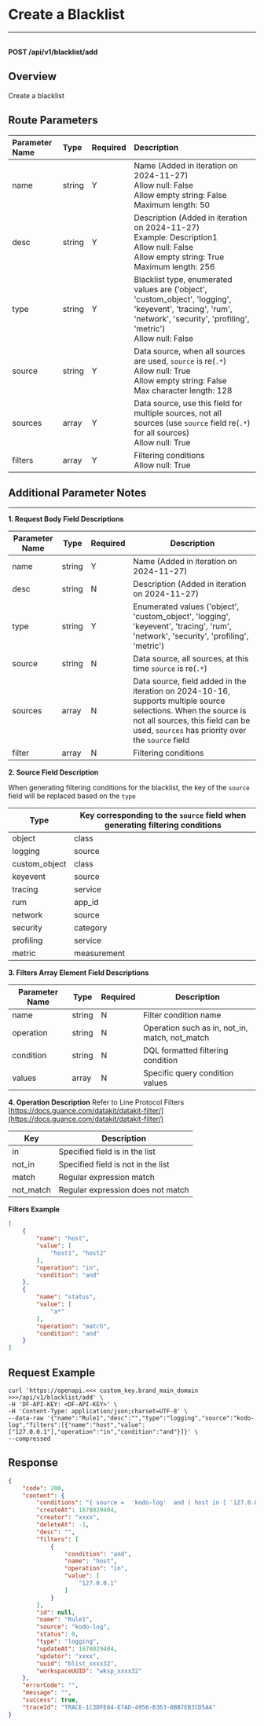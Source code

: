 # Create a Blacklist

---

<br />**POST /api/v1/blacklist/add**

## Overview
Create a blacklist



## Route Parameters

| Parameter Name        | Type     | Required   | Description              |
|:-------------------|:-------|:-----|:----------------|
| name | string | Y | Name (Added in iteration on 2024-11-27)<br>Allow null: False <br>Allow empty string: False <br>Maximum length: 50 <br> |
| desc | string | Y | Description (Added in iteration on 2024-11-27)<br>Example: Description1 <br>Allow null: False <br>Allow empty string: True <br>Maximum length: 256 <br> |
| type | string | Y | Blacklist type, enumerated values are ('object', 'custom_object', 'logging', 'keyevent', 'tracing', 'rum', 'network', 'security', 'profiling', 'metric')<br>Allow null: False <br> |
| source | string | Y | Data source, when all sources are used, `source` is re(`.*`)<br>Allow null: True <br>Allow empty string: False <br>Max character length: 128 <br> |
| sources | array | Y | Data source, use this field for multiple sources, not all sources (use `source` field re(`.*`) for all sources)<br>Allow null: True <br> |
| filters | array | Y | Filtering conditions<br>Allow null: True <br> |


## Additional Parameter Notes

--------------
**1. Request Body Field Descriptions**

| Parameter Name        | Type  | Required  | Description          |
|---------------|----------|----|------------------------|
| name    | string  | Y | Name (Added in iteration on 2024-11-27) |
| desc    | string  | N | Description (Added in iteration on 2024-11-27) |
| type    | string  | Y | Enumerated values ('object', 'custom_object', 'logging', 'keyevent', 'tracing', 'rum', 'network', 'security', 'profiling', 'metric') |
| source  | string  | N | Data source, all sources, at this time `source` is re(`.*`) |
| sources  | array  | N | Data source, field added in the iteration on 2024-10-16, supports multiple source selections. When the source is not all sources, this field can be used, `sources` has priority over the `source` field |
| filter    | array  | N | Filtering conditions |

**2. Source Field Description**

When generating filtering conditions for the blacklist, the key of the `source` field will be replaced based on the `type`

| Type        | Key corresponding to the `source` field when generating filtering conditions |
|---------------|----------|
| object    | class  |
| logging    | source  |
| custom_object    | class  |
| keyevent    | source  |
| tracing    | service  |
| rum    | app_id  |
| network    | source  |
| security    | category  |
| profiling    | service  |
| metric    | measurement  |


**3. Filters Array Element Field Descriptions**

| Parameter Name        | Type  | Required  | Description          |
|---------------|----------|----|------------------------|
| name    | string  | N | Filter condition name |
| operation | string  | N | Operation such as in, not_in, match, not_match |
| condition    | string  | N | DQL formatted filtering condition |
| values    | array  | N | Specific query condition values |

**4. Operation Description**
Refer to Line Protocol Filters [https://docs.guance.com/datakit/datakit-filter/](https://docs.guance.com/datakit/datakit-filter/)

| Key | Description |
|---|----|
| in | Specified field is in the list |
| not_in | Specified field is not in the list |
| match | Regular expression match |
| not_match | Regular expression does not match |

**Filters Example**
```json
[
    {
        "name": "host",
        "value": [
            "host1", "host2"
        ],
        "operation": "in",
        "condition": "and"
    },
    {
        "name": "status",
        "value": [
            "a*"
        ],
        "operation": "match",
        "condition": "and"
    }
]
```



## Request Example
```shell
curl 'https://openapi.<<< custom_key.brand_main_domain >>>/api/v1/blacklist/add' \
-H 'DF-API-KEY: <DF-API-KEY>' \
-H 'Content-Type: application/json;charset=UTF-8' \
--data-raw '{"name":"Rule1","desc":"","type":"logging","source":"kodo-log","filters":[{"name":"host","value":["127.0.0.1"],"operation":"in","condition":"and"}]}' \
--compressed
```




## Response
```json
{
    "code": 200,
    "content": {
        "conditions": "{ source =  'kodo-log'  and ( host in [ '127.0.0.1' ] )}",
        "createAt": 1678029404,
        "creator": "xxxx",
        "deleteAt": -1,
        "desc": "",
        "filters": [
            {
                "condition": "and",
                "name": "host",
                "operation": "in",
                "value": [
                    "127.0.0.1"
                ]
            }
        ],
        "id": null,
        "name": "Rule1",
        "source": "kodo-log",
        "status": 0,
        "type": "logging",
        "updateAt": 1678029404,
        "updator": "xxxx",
        "uuid": "blist_xxxx32",
        "workspaceUUID": "wksp_xxxx32"
    },
    "errorCode": "",
    "message": "",
    "success": true,
    "traceId": "TRACE-1C3DFE84-E7AD-4956-B363-8BB7EB3CD5A4"
} 
```